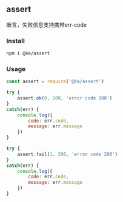 assert
---
断言，失败信息支持携带err-code

### Install
```sh
npm i @4a/assert
```

### Usage
```js
const assert = require('@4a/assert')

try {
    assert.ok(0, 100, 'error code 100')
}
catch(err) {
    console.log({
        code: err.code,
        message: err.message
    })
}

try {
    assert.fail(1, 200, 'error code 200')
}
catch(err) {
    console.log({
        code: err.code,
        message: err.message
    })
}
```
